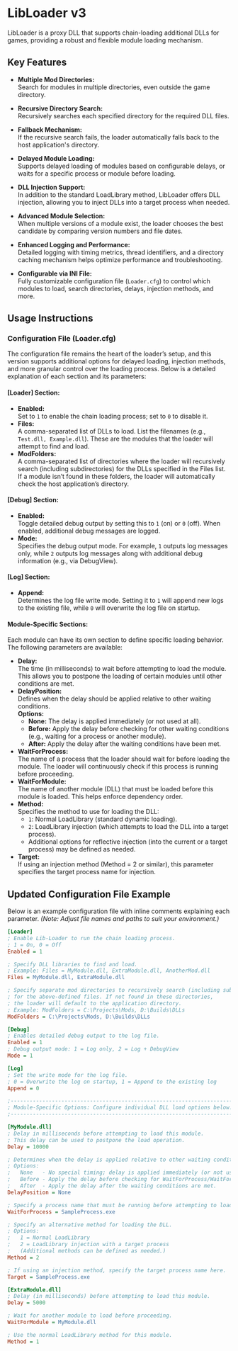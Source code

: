 # LibLoader v3

LibLoader is a proxy DLL that supports chain-loading additional DLLs for games, providing a robust and flexible module loading mechanism.

## Key Features

- **Multiple Mod Directories:**  
  Search for modules in multiple directories, even outside the game directory.

- **Recursive Directory Search:**  
  Recursively searches each specified directory for the required DLL files.

- **Fallback Mechanism:**  
  If the recursive search fails, the loader automatically falls back to the host application's directory.

- **Delayed Module Loading:**  
  Supports delayed loading of modules based on configurable delays, or waits for a specific process or module before loading.

- **DLL Injection Support:**  
  In addition to the standard LoadLibrary method, LibLoader offers DLL injection, allowing you to inject DLLs into a target process when needed.

- **Advanced Module Selection:**  
  When multiple versions of a module exist, the loader chooses the best candidate by comparing version numbers and file dates.

- **Enhanced Logging and Performance:**  
  Detailed logging with timing metrics, thread identifiers, and a directory caching mechanism helps optimize performance and troubleshooting.

- **Configurable via INI File:**  
  Fully customizable configuration file (`Loader.cfg`) to control which modules to load, search directories, delays, injection methods, and more.

## Usage Instructions

### Configuration File (Loader.cfg)

The configuration file remains the heart of the loader’s setup, and this version supports additional options for delayed loading, injection methods, and more granular control over the loading process. Below is a detailed explanation of each section and its parameters:

#### [Loader] Section:
- **Enabled:**  
  Set to `1` to enable the chain loading process; set to `0` to disable it.
- **Files:**  
  A comma-separated list of DLLs to load. List the filenames (e.g., `Test.dll, Example.dll`). These are the modules that the loader will attempt to find and load.
- **ModFolders:**  
  A comma-separated list of directories where the loader will recursively search (including subdirectories) for the DLLs specified in the Files list. If a module isn’t found in these folders, the loader will automatically check the host application’s directory.

#### [Debug] Section:
- **Enabled:**  
  Toggle detailed debug output by setting this to `1` (on) or `0` (off). When enabled, additional debug messages are logged.
- **Mode:**  
  Specifies the debug output mode. For example, `1` outputs log messages only, while `2` outputs log messages along with additional debug information (e.g., via DebugView).

#### [Log] Section:
- **Append:**  
  Determines the log file write mode. Setting it to `1` will append new logs to the existing file, while `0` will overwrite the log file on startup.

#### Module-Specific Sections:
Each module can have its own section to define specific loading behavior. The following parameters are available:

- **Delay:**  
  The time (in milliseconds) to wait before attempting to load the module. This allows you to postpone the loading of certain modules until other conditions are met.
- **DelayPosition:**  
  Defines when the delay should be applied relative to other waiting conditions.  
  **Options:**  
  - **None:** The delay is applied immediately (or not used at all).  
  - **Before:** Apply the delay before checking for other waiting conditions (e.g., waiting for a process or another module).  
  - **After:** Apply the delay after the waiting conditions have been met.
- **WaitForProcess:**  
  The name of a process that the loader should wait for before loading the module. The loader will continuously check if this process is running before proceeding.
- **WaitForModule:**  
  The name of another module (DLL) that must be loaded before this module is loaded. This helps enforce dependency order.
- **Method:**  
  Specifies the method to use for loading the DLL:
  - `1`: Normal LoadLibrary (standard dynamic loading).
  - `2`: LoadLibrary injection (which attempts to load the DLL into a target process).
  - Additional options for reflective injection (into the current or a target process) may be defined as needed.
- **Target:**  
  If using an injection method (Method = 2 or similar), this parameter specifies the target process name for injection.

## Updated Configuration File Example

Below is an example configuration file with inline comments explaining each parameter. *(Note: Adjust file names and paths to suit your environment.)*

```ini
[Loader]
; Enable Lib-Loader to run the chain loading process.
; 1 = On, 0 = Off
Enabled = 1

; Specify DLL libraries to find and load.
; Example: Files = MyModule.dll, ExtraModule.dll, AnotherMod.dll
Files = MyModule.dll, ExtraModule.dll

; Specify separate mod directories to recursively search (including sub-dirs)
; for the above-defined files. If not found in these directories,
; the loader will default to the application directory.
; Example: ModFolders = C:\Projects\Mods, D:\Builds\DLLs
ModFolders = C:\Projects\Mods, D:\Builds\DLLs

[Debug]
; Enables detailed debug output to the log file.
Enabled = 1
; Debug output mode: 1 = Log only, 2 = Log + DebugView
Mode = 1

[Log]
; Set the write mode for the log file.
; 0 = Overwrite the log on startup, 1 = Append to the existing log
Append = 0

;------------------------------------------------------------------------------------------------------------------------------
; Module-Specific Options: Configure individual DLL load options below.
;------------------------------------------------------------------------------------------------------------------------------

[MyModule.dll]
; Delay in milliseconds before attempting to load this module.
; This delay can be used to postpone the load operation.
Delay = 10000

; Determines when the delay is applied relative to other waiting conditions.
; Options:
;   None   - No special timing; delay is applied immediately (or not used).
;   Before - Apply the delay before checking for WaitForProcess/WaitForModule conditions.
;   After  - Apply the delay after the waiting conditions are met.
DelayPosition = None

; Specify a process name that must be running before attempting to load this module.
WaitForProcess = SampleProcess.exe

; Specify an alternative method for loading the DLL.
; Options:
;   1 = Normal LoadLibrary
;   2 = LoadLibrary injection with a target process
;   (Additional methods can be defined as needed.)
Method = 2

; If using an injection method, specify the target process name here.
Target = SampleProcess.exe

[ExtraModule.dll]
; Delay (in milliseconds) before attempting to load this module.
Delay = 5000

; Wait for another module to load before proceeding.
WaitForModule = MyModule.dll

; Use the normal LoadLibrary method for this module.
Method = 1
